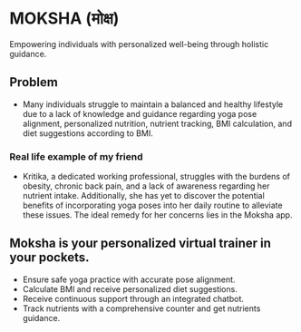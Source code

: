# MOKSHA (मोक्ष)
Empowering individuals with personalized well-being through holistic guidance.

## Problem 
- Many individuals struggle to maintain a balanced and healthy lifestyle due to a lack of knowledge and guidance regarding yoga pose alignment, personalized nutrition, nutrient tracking, BMI calculation, and diet suggestions according to BMI.
### Real life example of my friend
- Kritika, a dedicated working professional, struggles with the burdens of obesity, chronic back pain, and a lack of awareness regarding her nutrient intake. Additionally, she has yet to discover the potential benefits of incorporating yoga poses into her daily routine to alleviate these issues.
The ideal remedy for her concerns lies in the Moksha app.


## Moksha is your personalized virtual trainer in your pockets.
- Ensure safe yoga practice with accurate pose alignment.
- Calculate BMI and receive personalized diet suggestions.
- Receive continuous support through an integrated chatbot.
- Track nutrients with a comprehensive counter and get nutrients guidance.
